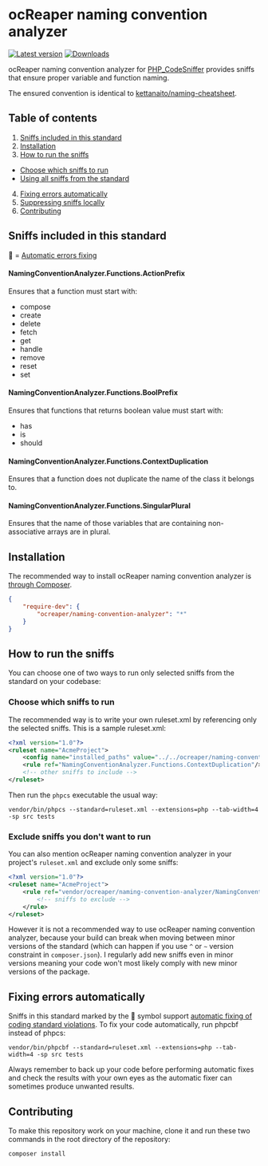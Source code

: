 # ocReaper naming convention analyzer

[![Latest version](https://img.shields.io/packagist/v/ocreaper/naming-convention-analyzer.svg?colorB=007EC6)](https://packagist.org/packages/ocreaper/naming-convention-analyzer)
[![Downloads](https://img.shields.io/packagist/dt/ocreaper/naming-convention-analyzer.svg?colorB=007EC6)](https://packagist.org/packages/ocreaper/naming-convention-analyzer)

ocReaper naming convention analyzer for [PHP_CodeSniffer](https://github.com/squizlabs/PHP_CodeSniffer) provides sniffs that ensure proper variable and function naming.

The ensured convention is identical to [kettanaito/naming-cheatsheet](https://github.com/kettanaito/naming-cheatsheet).

## Table of contents

1. [Sniffs included in this standard](#sniffs-included-in-this-standard)
2. [Installation](#installation)
3. [How to run the sniffs](#how-to-run-the-sniffs)
  - [Choose which sniffs to run](#choose-which-sniffs-to-run)
  - [Using all sniffs from the standard](#using-all-sniffs-from-the-standard)
4. [Fixing errors automatically](#fixing-errors-automatically)
5. [Suppressing sniffs locally](#suppressing-sniffs-locally)
6. [Contributing](#contributing)

## Sniffs included in this standard

🔧 = [Automatic errors fixing](#fixing-errors-automatically)

#### NamingConventionAnalyzer.Functions.ActionPrefix

Ensures that a function must start with:

- compose
- create
- delete
- fetch
- get
- handle
- remove
- reset
- set

#### NamingConventionAnalyzer.Functions.BoolPrefix

Ensures that functions that returns boolean value must start with:

- has
- is
- should

#### NamingConventionAnalyzer.Functions.ContextDuplication

Ensures that a function does not duplicate the name of the class it belongs to.

#### NamingConventionAnalyzer.Functions.SingularPlural

Ensures that the name of those variables that are containing non-associative arrays are in plural.

## Installation

The recommended way to install ocReaper naming convention analyzer is [through Composer](http://getcomposer.org).

```JSON
{
	"require-dev": {
		"ocreaper/naming-convention-analyzer": "*"
	}
}
```
## How to run the sniffs

You can choose one of two ways to run only selected sniffs from the standard on your codebase:

### Choose which sniffs to run

The recommended way is to write your own ruleset.xml by referencing only the selected sniffs. This is a sample ruleset.xml:

```xml
<?xml version="1.0"?>
<ruleset name="AcmeProject">
	<config name="installed_paths" value="../../ocreaper/naming-convention-analyzer"/><!-- relative path from PHPCS source location -->
	<rule ref="NamingConventionAnalyzer.Functions.ContextDuplication"/>
	<!-- other sniffs to include -->
</ruleset>
```

Then run the `phpcs` executable the usual way:

```
vendor/bin/phpcs --standard=ruleset.xml --extensions=php --tab-width=4 -sp src tests
```

### Exclude sniffs you don't want to run

You can also mention ocReaper naming convention analyzer in your project's `ruleset.xml` and exclude only some sniffs:

```xml
<?xml version="1.0"?>
<ruleset name="AcmeProject">
	<rule ref="vendor/ocreaper/naming-convention-analyzer/NamingConventionAnalyzer/ruleset.xml"><!-- relative path to your ruleset.xml -->
		<!-- sniffs to exclude -->
	</rule>
</ruleset>
```

However it is not a recommended way to use ocReaper naming convention analyzer, because your build can break when moving between minor versions of the standard (which can happen if you use `^` or `~` version constraint in `composer.json`). I regularly add new sniffs even in minor versions meaning your code won't most likely comply with new minor versions of the package.

## Fixing errors automatically

Sniffs in this standard marked by the 🔧 symbol support [automatic fixing of coding standard violations](https://github.com/squizlabs/PHP_CodeSniffer/wiki/Fixing-Errors-Automatically). To fix your code automatically, run phpcbf instead of phpcs:

```
vendor/bin/phpcbf --standard=ruleset.xml --extensions=php --tab-width=4 -sp src tests
```

Always remember to back up your code before performing automatic fixes and check the results with your own eyes as the automatic fixer can sometimes produce unwanted results.

## Contributing

To make this repository work on your machine, clone it and run these two commands in the root directory of the repository:

```
composer install
```
